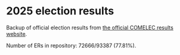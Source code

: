 # 2025 election results

Backup of official election results from [the official COMELEC results website](https://2025electionresults.comelec.gov.ph).

































Number of ERs in repository: 72666/93387 (77.81%).
